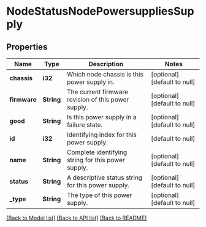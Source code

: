 # NodeStatusNodePowersuppliesSupply

## Properties
Name | Type | Description | Notes
------------ | ------------- | ------------- | -------------
**chassis** | **i32** | Which node chassis is this power supply in. | [optional] [default to null]
**firmware** | **String** | The current firmware revision of this power supply. | [optional] [default to null]
**good** | **String** | Is this power supply in a failure state. | [optional] [default to null]
**id** | **i32** | Identifying index for this power supply. | [default to null]
**name** | **String** | Complete identifying string for this power supply. | [optional] [default to null]
**status** | **String** | A descriptive status string for this power supply. | [optional] [default to null]
**_type** | **String** | The type of this power supply. | [optional] [default to null]

[[Back to Model list]](../README.md#documentation-for-models) [[Back to API list]](../README.md#documentation-for-api-endpoints) [[Back to README]](../README.md)


